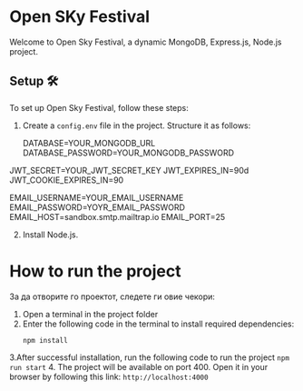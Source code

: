 # Open SKy Festival 

Welcome to Open Sky Festival, a dynamic MongoDB, Express.js, Node.js project.



## Setup 🛠️

To set up Open Sky Festival, follow these steps:

1. Create a `config.env` file in the project. Structure it as follows:



   DATABASE=YOUR_MONGODB_URL
   DATABASE_PASSWORD=YOUR_MONGODB_PASSWORD

  JWT_SECRET=YOUR_JWT_SECRET_KEY
  JWT_EXPIRES_IN=90d
  JWT_COOKIE_EXPIRES_IN=90


  EMAIL_USERNAME=YOUR_EMAIL_USERNAME
  EMAIL_PASSWORD=YOYR_EMAIL_PASSWORD
  EMAIL_HOST=sandbox.smtp.mailtrap.io
  EMAIL_PORT=25
 


2. Install Node.js.

# How to run the project

За да отворите го проектот, следете ги овие чекори:


1. Open a terminal in the project folder
2. Enter the following code in the terminal to install required dependencies:
    ```
    npm install
    ```
3.After successful installation, run the following code to run the project
    ```
    npm run start
    ```
4. The project will be available on port 400. Open it in your browser by following this link:
    ```
    http://localhost:4000
    ```
